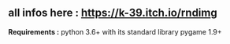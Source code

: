 ## all infos here : https://k-39.itch.io/rndimg

**Requirements :**
python 3.6+ with its standard library
pygame 1.9+
